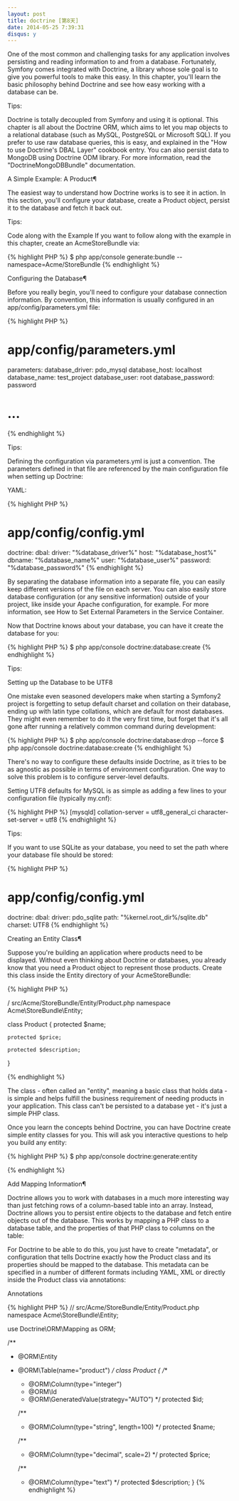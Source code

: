 ```yaml
---
layout: post
title: doctrine [第8天]
date: 2014-05-25 7:39:31
disqus: y
---
```


One of the most common and challenging tasks for any application involves persisting and reading information to and from a database. Fortunately, Symfony comes integrated with Doctrine, a library whose sole goal is to give you powerful tools to make this easy. In this chapter, you'll learn the basic philosophy behind Doctrine and see how easy working with a database can be.

Tips:

Doctrine is totally decoupled from Symfony and using it is optional. This chapter is all about the Doctrine ORM, which aims to let you map objects to a relational database (such as MySQL, PostgreSQL or Microsoft SQL). If you prefer to use raw database queries, this is easy, and explained in the "How to use Doctrine's DBAL Layer" cookbook entry.
You can also persist data to MongoDB using Doctrine ODM library. For more information, read the "DoctrineMongoDBBundle" documentation.

A Simple Example: A Product¶

The easiest way to understand how Doctrine works is to see it in action. In this section, you'll configure your database, create a Product object, persist it to the database and fetch it back out.

Tips:

Code along with the Example
If you want to follow along with the example in this chapter, create an AcmeStoreBundle via:

{% highlight PHP %}
$ php app/console generate:bundle --namespace=Acme/StoreBundle
{% endhighlight %}

Configuring the Database¶

Before you really begin, you'll need to configure your database connection information. By convention, this information is usually configured in an app/config/parameters.yml file:

{% highlight PHP %}

# app/config/parameters.yml
parameters:
    database_driver:    pdo_mysql
    database_host:      localhost
    database_name:      test_project
    database_user:      root
    database_password:  password

# ...

{% endhighlight %}

Tips:

Defining the configuration via parameters.yml is just a convention. The parameters defined in that file are referenced by the main configuration file when setting up Doctrine:

YAML:

{% highlight PHP %}
# app/config/config.yml
doctrine:
    dbal:
        driver:   "%database_driver%"
        host:     "%database_host%"
        dbname:   "%database_name%"
        user:     "%database_user%"
        password: "%database_password%"
{% endhighlight %}

By separating the database information into a separate file, you can easily keep different versions of the file on each server. You can also easily store database configuration (or any sensitive information) outside of your project, like inside your Apache configuration, for example. For more information, see How to Set External Parameters in the Service Container.

Now that Doctrine knows about your database, you can have it create the database for you:

{% highlight PHP %}
$ php app/console doctrine:database:create
{% endhighlight %}

Tips:
	
Setting up the Database to be UTF8

One mistake even seasoned developers make when starting a Symfony2 project is forgetting to setup default charset and collation on their database, ending up with latin type collations, which are default for most databases. They might even remember to do it the very first time, but forget that it's all gone after running a relatively common command during development:

{% highlight PHP %}
$ php app/console doctrine:database:drop --force
$ php app/console doctrine:database:create
{% endhighlight %}

There's no way to configure these defaults inside Doctrine, as it tries to be as agnostic as possible in terms of environment configuration. One way to solve this problem is to configure server-level defaults.

Setting UTF8 defaults for MySQL is as simple as adding a few lines to your configuration file (typically my.cnf):

{% highlight PHP %}
[mysqld]
collation-server = utf8_general_ci
character-set-server = utf8
{% endhighlight %}

Tips:

If you want to use SQLite as your database, you need to set the path where your database file should be stored:

{% highlight PHP %}
# app/config/config.yml
doctrine:
    dbal:
        driver: pdo_sqlite
        path: "%kernel.root_dir%/sqlite.db"
        charset: UTF8
{% endhighlight %}

Creating an Entity Class¶

Suppose you're building an application where products need to be displayed. Without even thinking about Doctrine or databases, you already know that you need a Product object to represent those products. Create this class inside the Entity directory of your AcmeStoreBundle:


{% highlight PHP %}

/ src/Acme/StoreBundle/Entity/Product.php
namespace Acme\StoreBundle\Entity;

class Product
{
    protected $name;

    protected $price;

    protected $description;
}

{% endhighlight %}

The class - often called an "entity", meaning a basic class that holds data - is simple and helps fulfill the business requirement of needing products in your application. This class can't be persisted to a database yet - it's just a simple PHP class.

Once you learn the concepts behind Doctrine, you can have Doctrine create simple entity classes for you. This will ask you interactive questions to help you build any entity:


{% highlight PHP %}
$ php app/console doctrine:generate:entity

{% endhighlight %}

Add Mapping Information¶

Doctrine allows you to work with databases in a much more interesting way than just fetching rows of a column-based table into an array. Instead, Doctrine allows you to persist entire objects to the database and fetch entire objects out of the database. This works by mapping a PHP class to a database table, and the properties of that PHP class to columns on the table:

For Doctrine to be able to do this, you just have to create "metadata", or configuration that tells Doctrine exactly how the Product class and its properties should be mapped to the database. This metadata can be specified in a number of different formats including YAML, XML or directly inside the Product class via annotations:


Annotations

{% highlight PHP %}
// src/Acme/StoreBundle/Entity/Product.php
namespace Acme\StoreBundle\Entity;

use Doctrine\ORM\Mapping as ORM;

/**
 * @ORM\Entity
 * @ORM\Table(name="product")
 */
class Product
{
    /**
     * @ORM\Column(type="integer")
     * @ORM\Id
     * @ORM\GeneratedValue(strategy="AUTO")
     */
    protected $id;

    /**
     * @ORM\Column(type="string", length=100)
     */
    protected $name;

    /**
     * @ORM\Column(type="decimal", scale=2)
     */
    protected $price;

    /**
     * @ORM\Column(type="text")
     */
    protected $description;
}
{% endhighlight %}